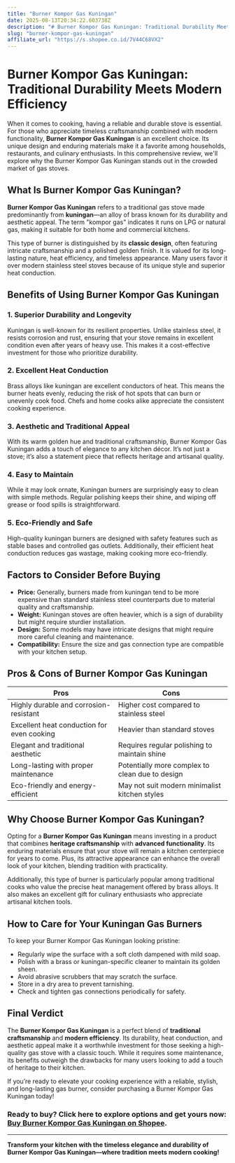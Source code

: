 ```yaml
---
title: "Burner Kompor Gas Kuningan"
date: 2025-08-13T20:34:22.603738Z
description: "# Burner Kompor Gas Kuningan: Traditional Durability Meets Modern Efficiency..."
slug: "burner-kompor-gas-kuningan"
affiliate_url: "https://s.shopee.co.id/7V44C68VX2"
---
```

# Burner Kompor Gas Kuningan: Traditional Durability Meets Modern Efficiency

When it comes to cooking, having a reliable and durable stove is essential. For those who appreciate timeless craftsmanship combined with modern functionality, **Burner Kompor Gas Kuningan** is an excellent choice. Its unique design and enduring materials make it a favorite among households, restaurants, and culinary enthusiasts. In this comprehensive review, we'll explore why the Burner Kompor Gas Kuningan stands out in the crowded market of gas stoves.

## What Is Burner Kompor Gas Kuningan?

**Burner Kompor Gas Kuningan** refers to a traditional gas stove made predominantly from **kuningan**—an alloy of brass known for its durability and aesthetic appeal. The term "kompor gas" indicates it runs on LPG or natural gas, making it suitable for both home and commercial kitchens.

This type of burner is distinguished by its **classic design**, often featuring intricate craftsmanship and a polished golden finish. It is valued for its long-lasting nature, heat efficiency, and timeless appearance. Many users favor it over modern stainless steel stoves because of its unique style and superior heat conduction.

## Benefits of Using Burner Kompor Gas Kuningan

### 1. Superior Durability and Longevity

Kuningan is well-known for its resilient properties. Unlike stainless steel, it resists corrosion and rust, ensuring that your stove remains in excellent condition even after years of heavy use. This makes it a cost-effective investment for those who prioritize durability.

### 2. Excellent Heat Conduction

Brass alloys like kuningan are excellent conductors of heat. This means the burner heats evenly, reducing the risk of hot spots that can burn or unevenly cook food. Chefs and home cooks alike appreciate the consistent cooking experience.

### 3. Aesthetic and Traditional Appeal

With its warm golden hue and traditional craftsmanship, Burner Kompor Gas Kuningan adds a touch of elegance to any kitchen décor. It’s not just a stove; it’s also a statement piece that reflects heritage and artisanal quality.

### 4. Easy to Maintain

While it may look ornate, Kuningan burners are surprisingly easy to clean with simple methods. Regular polishing keeps their shine, and wiping off grease or food spills is straightforward.

### 5. Eco-Friendly and Safe

High-quality kuningan burners are designed with safety features such as stable bases and controlled gas outlets. Additionally, their efficient heat conduction reduces gas wastage, making cooking more eco-friendly.

## Factors to Consider Before Buying

- **Price:** Generally, burners made from kuningan tend to be more expensive than standard stainless steel counterparts due to material quality and craftsmanship.
- **Weight:** Kuningan stoves are often heavier, which is a sign of durability but might require sturdier installation.
- **Design:** Some models may have intricate designs that might require more careful cleaning and maintenance.
- **Compatibility:** Ensure the size and gas connection type are compatible with your kitchen setup.

## Pros & Cons of Burner Kompor Gas Kuningan

| Pros                                         | Cons                                       |
|----------------------------------------------|--------------------------------------------|
| Highly durable and corrosion-resistant     | Higher cost compared to stainless steel  |
| Excellent heat conduction for even cooking | Heavier than standard stoves             |
| Elegant and traditional aesthetic          | Requires regular polishing to maintain shine |
| Long-lasting with proper maintenance       | Potentially more complex to clean due to design |
| Eco-friendly and energy-efficient           | May not suit modern minimalist kitchen styles |

## Why Choose Burner Kompor Gas Kuningan?

Opting for a **Burner Kompor Gas Kuningan** means investing in a product that combines **heritage craftsmanship** with **advanced functionality**. Its enduring materials ensure that your stove will remain a kitchen centerpiece for years to come. Plus, its attractive appearance can enhance the overall look of your kitchen, blending tradition with practicality.

Additionally, this type of burner is particularly popular among traditional cooks who value the precise heat management offered by brass alloys. It also makes an excellent gift for culinary enthusiasts who appreciate artisanal kitchen tools.

## How to Care for Your Kuningan Gas Burners

To keep your Burner Kompor Gas Kuningan looking pristine:

- Regularly wipe the surface with a soft cloth dampened with mild soap.
- Polish with a brass or kuningan-specific cleaner to maintain its golden sheen.
- Avoid abrasive scrubbers that may scratch the surface.
- Store in a dry area to prevent tarnishing.
- Check and tighten gas connections periodically for safety.

## Final Verdict

The **Burner Kompor Gas Kuningan** is a perfect blend of **traditional craftsmanship** and **modern efficiency**. Its durability, heat conduction, and aesthetic appeal make it a worthwhile investment for those seeking a high-quality gas stove with a classic touch. While it requires some maintenance, its benefits outweigh the drawbacks for many users looking to add a touch of heritage to their kitchen.

If you’re ready to elevate your cooking experience with a reliable, stylish, and long-lasting gas burner, consider purchasing a Burner Kompor Gas Kuningan today! 

### Ready to buy? Click here to explore options and get yours now: [Buy Burner Kompor Gas Kuningan on Shopee](https://s.shopee.co.id/7V44C68VX2).  

---

**Transform your kitchen with the timeless elegance and durability of Burner Kompor Gas Kuningan—where tradition meets modern cooking!**